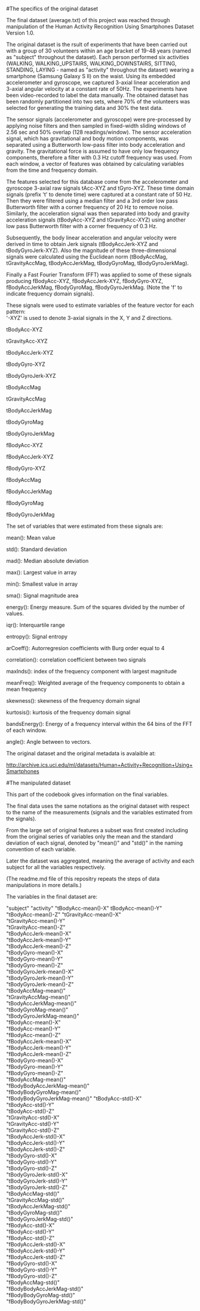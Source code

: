 #The specifics of the original dataset

The final dataset (average.txt) of this project was reached through manipulation of the Human Activity Recognition Using Smartphones Dataset
Version 1.0. 

The original dataset is the rsult of experiments that have been carried out with a group of 30 volunteers within an age bracket of 19-48 years (named as "subject" throughout the dataset). Each person performed six activities (WALKING, WALKING_UPSTAIRS, WALKING_DOWNSTAIRS, SITTING, STANDING, LAYING - named as "activity" throughout the dataset) wearing a smartphone (Samsung Galaxy S II) on the waist. Using its embedded accelerometer and gyroscope, we captured 3-axial linear acceleration and 3-axial angular velocity at a constant rate of 50Hz. The experiments have been video-recorded to label the data manually. The obtained dataset has been randomly partitioned into two sets, where 70% of the volunteers was selected for generating the training data and 30% the test data. 

The sensor signals (accelerometer and gyroscope) were pre-processed by applying noise filters and then sampled in fixed-width sliding windows of 2.56 sec and 50% overlap (128 readings/window). The sensor acceleration signal, which has gravitational and body motion components, was separated using a Butterworth low-pass filter into body acceleration and gravity. The gravitational force is assumed to have only low frequency components, therefore a filter with 0.3 Hz cutoff frequency was used. From each window, a vector of features was obtained by calculating variables from the time and frequency domain. 

The features selected for this database come from the accelerometer and gyroscope 3-axial raw signals tAcc-XYZ and tGyro-XYZ. These time domain signals (prefix 't' to denote time) were captured at a constant rate of 50 Hz. Then they were filtered using a median filter and a 3rd order low pass Butterworth filter with a corner frequency of 20 Hz to remove noise. Similarly, the acceleration signal was then separated into body and gravity acceleration signals (tBodyAcc-XYZ and tGravityAcc-XYZ) using another low pass Butterworth filter with a corner frequency of 0.3 Hz. 

Subsequently, the body linear acceleration and angular velocity were derived in time to obtain Jerk signals (tBodyAccJerk-XYZ and tBodyGyroJerk-XYZ). Also the magnitude of these three-dimensional signals were calculated using the Euclidean norm (tBodyAccMag, tGravityAccMag, tBodyAccJerkMag, tBodyGyroMag, tBodyGyroJerkMag). 

Finally a Fast Fourier Transform (FFT) was applied to some of these signals producing fBodyAcc-XYZ, fBodyAccJerk-XYZ, fBodyGyro-XYZ, fBodyAccJerkMag, fBodyGyroMag, fBodyGyroJerkMag. (Note the 'f' to indicate frequency domain signals). 

These signals were used to estimate variables of the feature vector for each pattern:  
'-XYZ' is used to denote 3-axial signals in the X, Y and Z directions.

tBodyAcc-XYZ

tGravityAcc-XYZ

tBodyAccJerk-XYZ

tBodyGyro-XYZ

tBodyGyroJerk-XYZ

tBodyAccMag

tGravityAccMag

tBodyAccJerkMag

tBodyGyroMag

tBodyGyroJerkMag

fBodyAcc-XYZ

fBodyAccJerk-XYZ

fBodyGyro-XYZ

fBodyAccMag

fBodyAccJerkMag

fBodyGyroMag

fBodyGyroJerkMag

The set of variables that were estimated from these signals are: 

mean(): Mean value

std(): Standard deviation

mad(): Median absolute deviation

max(): Largest value in array

min(): Smallest value in array

sma(): Signal magnitude area

energy(): Energy measure. Sum of the squares divided by the number of values.

iqr(): Interquartile range 

entropy(): Signal entropy

arCoeff(): Autorregresion coefficients with Burg order equal to 4

correlation(): correlation coefficient between two signals

maxInds(): index of the frequency component with largest magnitude

meanFreq(): Weighted average of the frequency components to obtain a mean frequency

skewness(): skewness of the frequency domain signal

kurtosis(): kurtosis of the frequency domain signal

bandsEnergy(): Energy of a frequency interval within the 64 bins of the FFT of each window.

angle(): Angle between to vectors.

The original dataset and the original metadata is avalaible at:

http://archive.ics.uci.edu/ml/datasets/Human+Activity+Recognition+Using+Smartphones 

#The manipulated dataset

This part of the codebook gives information on the final variables.

The final data uses the same notations as the original dataset with respect to the name of the measurements (signals and the variables estimated from the signals).

From the large set of original features a subset was first created including from the original series of variables only the mean and the standard deviation of each signal, denoted by "mean()" and "std()" in the naming convention of each variable.

Later the dataset was aggregated, meaning the average of activity and each subject for all the variables respectively. 

(The readme.md file of this repositry repeats the steps of data manipulations in more details.)

The variables in the final dataset are:

"subject"
"activity"
"tBodyAcc-mean()-X"
tBodyAcc-mean()-Y"          
"tBodyAcc-mean()-Z"
"tGravityAcc-mean()-X"        
"tGravityAcc-mean()-Y"        
"tGravityAcc-mean()-Z"       
"tBodyAccJerk-mean()-X"       
"tBodyAccJerk-mean()-Y"       
"tBodyAccJerk-mean()-Z"       
"tBodyGyro-mean()-X"         
"tBodyGyro-mean()-Y"         
"tBodyGyro-mean()-Z"          
"tBodyGyroJerk-mean()-X"      
"tBodyGyroJerk-mean()-Y"     
"tBodyGyroJerk-mean()-Z"      
"tBodyAccMag-mean()"          
"tGravityAccMag-mean()"       
"tBodyAccJerkMag-mean()"     
"tBodyGyroMag-mean()"         
"tBodyGyroJerkMag-mean()"     
"fBodyAcc-mean()-X"           
"fBodyAcc-mean()-Y"          
"fBodyAcc-mean()-Z"           
"fBodyAccJerk-mean()-X"       
"fBodyAccJerk-mean()-Y"       
"fBodyAccJerk-mean()-Z"      
"fBodyGyro-mean()-X"          
"fBodyGyro-mean()-Y"          
"fBodyGyro-mean()-Z"          
"fBodyAccMag-mean()"         
"fBodyBodyAccJerkMag-mean()"  
"fBodyBodyGyroMag-mean()"     
"fBodyBodyGyroJerkMag-mean()" 
"tBodyAcc-std()-X"           
"tBodyAcc-std()-Y"            
"tBodyAcc-std()-Z"            
"tGravityAcc-std()-X"         
"tGravityAcc-std()-Y"        
"tGravityAcc-std()-Z"         
"tBodyAccJerk-std()-X"        
"tBodyAccJerk-std()-Y"        
"tBodyAccJerk-std()-Z"       
"tBodyGyro-std()-X"           
"tBodyGyro-std()-Y"           
"tBodyGyro-std()-Z"          
"tBodyGyroJerk-std()-X"      
"tBodyGyroJerk-std()-Y"       
"tBodyGyroJerk-std()-Z"       
"tBodyAccMag-std()"           
"tGravityAccMag-std()"       
"tBodyAccJerkMag-std()"      
"tBodyGyroMag-std()"          
"tBodyGyroJerkMag-std()"     
"fBodyAcc-std()-X"           
"fBodyAcc-std()-Y"            
"fBodyAcc-std()-Z"            
"fBodyAccJerk-std()-X"        
"fBodyAccJerk-std()-Y"       
"fBodyAccJerk-std()-Z"        
"fBodyGyro-std()-X"           
"fBodyGyro-std()-Y"          
"fBodyGyro-std()-Z"          
"fBodyAccMag-std()"           
"fBodyBodyAccJerkMag-std()"   
"fBodyBodyGyroMag-std()"      
"fBodyBodyGyroJerkMag-std()" 

